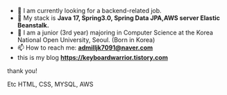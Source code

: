 - 🔭 I am currently looking for a backend-related job.
- 🌱 My stack is **Java 17, Spring3.0, Spring Data JPA,AWS server Elastic Beanstalk.**
- 📖 I am a junior (3rd year) majoring in Computer Science at the Korea National Open University, Seoul. (Born in Korea)
- 📫 How to reach me: **admilljk7091@naver.com**
- this is my blog **https://keyboardwarrior.tistory.com**

thank you!

Etc
HTML, CSS, MYSQL, AWS
